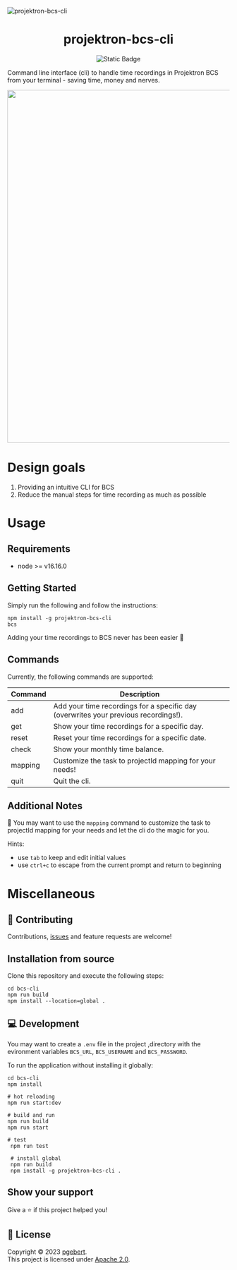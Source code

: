 ![projektron-bcs-cli](https://github.com/pgebert/projektron-bcs-cli/assets/6838540/6dca9cef-bc3b-4f55-9b01-f323b2a7db21)

<h1 align="center">projektron-bcs-cli</h1>

<p align="center">
 <img alt="Static Badge" src="https://img.shields.io/badge/BCS_Version-V21.4-blue">
</p


Command line interface (cli) to handle time recordings in Projektron BCS from your terminal - saving time, money and
nerves.

<p align="center">
<img src="https://github.com/pgebert/projektron-bcs-cli/assets/6838540/ed9f7559-c5e0-497c-aa15-0491ba400b1c" width="800px" height="auto" />
</p>

# Design goals

1. Providing an intuitive CLI for BCS
2. Reduce the manual steps for time recording as much as possible

# Usage

## Requirements

- node >= v16.16.0

## Getting Started

Simply run the following and follow the instructions:

```shell
npm install -g projektron-bcs-cli
bcs
```

Adding your time recordings to BCS never has been easier 🚀

## Commands

Currently, the following commands are supported:

| Command | Description                                                                         |
|---------|-------------------------------------------------------------------------------------|
| add     | Add your time recordings for a specific day (overwrites your previous recordings!). |
| get     | Show your time recordings for a specific day.                                       |
| reset   | Reset your time recordings for a specific date.                                     |
| check   | Show your monthly time balance.                                                     |
| mapping | Customize the task to projectId mapping for your needs!                             |
| quit    | Quit the cli.                                                                       |

## Additional Notes

📢 You may want to use the `mapping` command to customize the task to projectId mapping for your needs
and let the cli do the magic for you.

Hints:

- use `tab` to keep and edit initial values
- use `ctrl+c` to escape from the current prompt and return to beginning

# Miscellaneous

## 🤝 Contributing

Contributions, [issues](https://github.com/pgebert/bcs-cli/issues) and feature requests are welcome!

## Installation from source

Clone this repository and execute the following steps:

```shell
cd bcs-cli
npm run build
npm install --location=global .
```

## 💻 Development

You may want to create a `.env` file in the project ,directory with the evironment variables `BCS_URL`, `BCS_USERNAME`
and `BCS_PASSWORD`.

To run the application without installing it globally:

```shell
cd bcs-cli
npm install

# hot reloading
npm run start:dev

# build and run
npm run build
npm run start

# test
 npm run test
 
 # install global
 npm run build
 npm install -g projektron-bcs-cli .
```

## Show your support

Give a ⭐️ if this project helped you!

## 📝 License

Copyright © 2023 [pgebert](https://github.com/pgebert).  
This project is licensed under [Apache 2.0](LICENSE).
